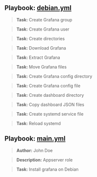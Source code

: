 
## Playbook: [debian.yml](debian.yml)
> **Task:** Create Grafana group

> **Task:** Create Grafana user

> **Task:** Create directories

> **Task:** Download Grafana

> **Task:** Extract Grafana

> **Task:** Move Grafana files

> **Task:** Create Grafana config directory

> **Task:** Create Grafana config file

> **Task:** Create dashboard directory

> **Task:** Copy dashboard JSON files

> **Task:** Create systemd service file

> **Task:** Reload systemd

## Playbook: [main.yml](main.yml)
> **Author:** John Doe

> **Description:** Appserver role

> **Task:** Install grafana on Debian

